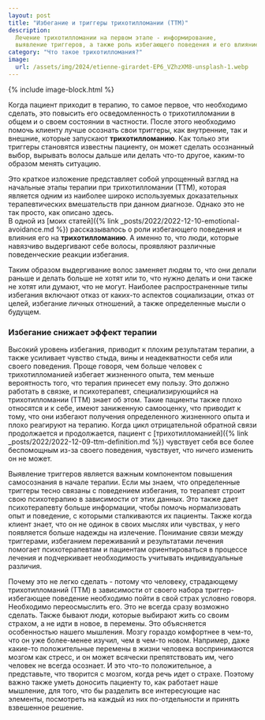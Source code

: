 ```yaml
---
layout: post
title: "Избегание и триггеры трихотилломании (ТТМ)"
description: 
  Лечение трихотилломании на первом этапе - информирование, 
  выявление триггеров, а также роль избегающего поведения и его влияние на результаты терапии
category: "Что такое трихотилломания?"
image:
  url: /assets/img/2024/etienne-girardet-EP6_VZhzXM8-unsplash-1.webp
---
```


{% include image-block.html %}


Когда пациент приходит в терапию, то самое первое, что необходимо сделать, это повысить его 
осведомленность о трихотилломании в общем и о своем состоянии в частности. После этого необходимо помочь 
клиенту лучше осознать свои триггеры, как внутренние, так и внешние, которые запускают **трихотилломанию**. 
Как только эти триггеры становятся известны пациенту, он может сделать осознанный выбор, вырывать волосы дальше 
или делать что-то другое, каким-то образом менять ситуацию.  

Это краткое изложение представляет собой упрощенный взгляд на начальные этапы терапии при трихотилломании (ТТМ), 
которая является одним из наиболее широко используемых доказательных терапевтических вмешательств при 
данном диагнозе. Однако это не так просто, как описано здесь.  
В одной из [моих статей]({% link _posts/2022/2022-12-10-emotional-avoidance.md %}) рассказывалось о роли избегающего поведения 
и влияния его на **трихотилломанию**. А именно то, что люди, которые навязчиво выдергивают себе волосы, 
проявляют различные поведенческие реакции избегания.  

Таким образом выдергивание волос заменяет людям то, что они делали раньше и делать больше не хотят или то, 
что нужно делать и они также не хотят или думают, что не могут.  Наиболее распространенные типы избегания включают отказ
от каких-то аспектов социализации, отказ от целей, избегание личных отношений, а также определенные мысли о будущем.

### Избегание снижает эффект терапии

Высокий уровень избегания, приводит к плохим результатам терапии, а также усиливает чувство стыда, вины 
и неадекватности себя или своего поведения. Проще говоря, чем больше человек с трихотилломанией избегает
жизненного опыта, тем меньше вероятность того, что терапия принесет ему пользу. Это должно работать в связке, 
и психотерапевт, специализирующийся на трихотилломании (ТТМ) знает об этом. Такие пациенты также плохо относятся и к себе,
имеют заниженную самооценку, что приводит к тому, что они избегают получения определенного жизненного опыта 
и плохо реагируют на терапию. Когда цикл отрицательной обратной связи продолжается и продолжается, 
пациент с [трихотилломанией]({% link _posts/2022/2022-12-09-ttm-definition.md  %}) 
чувствует себя все более беспомощным из-за своего поведения, чувствует, что ничего изменить он не может.  

Выявление триггеров является важным компонентом повышения самосознания в начале терапии. 
Если мы знаем, что определенные триггеры тесно связаны с поведением избегания, то терапевт строит 
свою психотерапию в зависимости от этих данных.  Это также дает психотерапевту больше информации, 
чтобы помочь нормализовать опыт и поведение, с которыми сталкиваются их пациенты. Также когда клиент знает, 
что он не одинок в своих мыслях или чувствах, у него появляется больше надежды на излечение. 
Понимание связи между триггерами, избеганием переживаний и результатами лечения помогает психотерапевтам 
и пациентам ориентироваться в процессе лечения и подчеркивает необходимость учитывать индивидуальные различия.

Почему это не легко сделать - потому что человеку, страдающему трихотилломаний (ТТМ) в зависимости от своего набора 
триггер-избегающее поведение необходимо пойти в свой страх условно говоря. Необходимо переосмыслить его.
Это не всегда сразу возможно сделать. Также бывают люди, которые выбирают жить со своим страхом, а не 
идти в новое, в перемены. Это объясняется особенностью нашего мышления. Мозгу гораздо комфортнее в чем-то, 
что он уже более-менее изучил, чем в чем-то новом. Например, даже какие-то положительные перемены в
жизни человека воспринимаются мозгом как стресс, и он может всячески препятствовать им, чего человек не всегда осознает.
И это что-то положительное, а представьте, что творится с мозгом, когда речь идет о страхе. Поэтому важно также 
уметь доносить пациенту то, как работает наше мышление, для того, что бы разделить все интересующие нас элементы, 
посмотреть на каждый из них по-отдельности и принять взвешенное решение.
